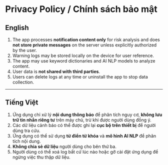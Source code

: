 # Privacy Policy / Chính sách bảo mật

## English
1. The app processes **notification content only** for risk analysis and does **not store private messages** on the server unless explicitly authorized by the user.  
2. Warning logs may be stored locally on the device for user reference.  
3. The app may use keyword dictionaries and AI NLP models to analyze content.  
4. User data is **not shared with third parties**.  
5. Users can delete logs at any time or uninstall the app to stop data collection.  

---

## Tiếng Việt
1. Ứng dụng chỉ xử lý **nội dung thông báo** để phân tích nguy cơ, **không lưu trữ tin nhắn riêng tư** trên máy chủ, trừ khi được người dùng đồng ý.  
2. Các dữ liệu cảnh báo có thể được ghi lại **cục bộ trên thiết bị** để người dùng tra cứu.  
3. Ứng dụng có thể sử dụng **từ điển từ khóa** và **mô hình AI NLP** để phân tích nội dung.  
4. **Không chia sẻ dữ liệu** người dùng cho bên thứ ba.  
5. Người dùng có thể xoá log bất cứ lúc nào hoặc gỡ cài đặt ứng dụng để ngừng việc thu thập dữ liệu.  
